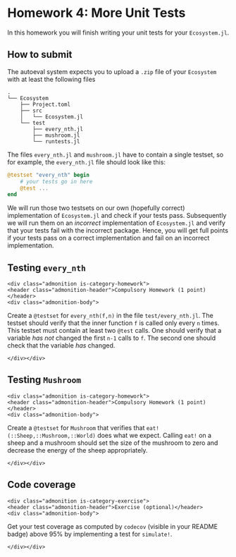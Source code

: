 # Homework 4: More Unit Tests


In this homework you will finish writing your unit tests for your `Ecosystem.jl`.


## How to submit

The autoeval system expects you to upload a `.zip` file of your `Ecosystem`
with at least the following files
```
.
└── Ecosystem
    ├── Project.toml
    ├── src
    │   └── Ecosystem.jl
    └── test
        ├── every_nth.jl
        ├── mushroom.jl
        └── runtests.jl
```
The files `every_nth.jl` and `mushroom.jl` have to contain a single testset,
so for example, the `every_nth.jl` file should look like this:
```julia
@testset "every_nth" begin
    # your tests go in here
    @test ...
end
```
We will run those two testsets on our own (hopefully correct) implementation of
`Ecosystem.jl` and check if your tests pass. Subsequently we will run them on
an *incorrect* implementation of `Ecosystem.jl` and verify that your tests fail
with the incorrect package. Hence, you will get full points if your tests pass
on a correct implementation and fail on an incorrect implementation.

## Testing `every_nth`

```@raw html
<div class="admonition is-category-homework">
<header class="admonition-header">Compulsory Homework (1 point)</header>
<div class="admonition-body">
```
Create a `@testset` for `every_nth(f,n)` in the file `test/every_nth.jl`.
The testset should verify that the inner function `f` is called only every `n`
times. This testset must contain at least two `@test` calls. One should verify
that a variable *has not* changed the first `n-1` calls to `f`. The second one
should check that the variable *has* changed.
```@raw html
</div></div>
```

## Testing `Mushroom`

```@raw html
<div class="admonition is-category-homework">
<header class="admonition-header">Compulsory Homework (1 point)</header>
<div class="admonition-body">
```
Create a `@testset` for `Mushroom` that verifies that
`eat!(::Sheep,::Mushroom,::World)` does what we expect. Calling `eat!` on a
sheep and a mushroom should set the size of the mushroom to zero and decrease
the energy of the sheep appropriately.
```@raw html
</div></div>
```

## Code coverage

```@raw html
<div class="admonition is-category-exercise">
<header class="admonition-header">Exercise (optional)</header>
<div class="admonition-body">
```
Get your test coverage as computed by `codecov` (visible in your README badge)
above 95% by implementing a test for `simulate!`.
```@raw html
</div></div>
```
